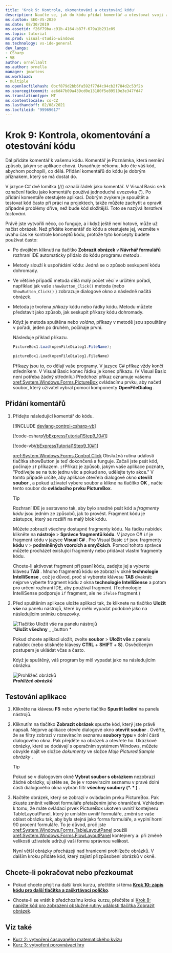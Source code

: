 ```yaml
---
title: 'Krok 9: Kontrola, okomentování a otestování kódu'
description: Naučte se, jak do kódu přidat komentář a otestovat svoji aplikaci.
ms.custom: SEO-VS-2020
ms.date: 08/30/2019
ms.assetid: f26f79ba-c91b-4164-b87f-679a1b231c09
ms.topic: tutorial
ms.prod: visual-studio-windows
ms.technology: vs-ide-general
dev_langs:
- CSharp
- VB
author: ornellaalt
ms.author: ornella
manager: jmartens
ms.workload:
- multiple
ms.openlocfilehash: 0bcf879d2bb6fa592f77d4c94cb2f784d2c53f2b
ms.sourcegitcommit: ae6d47b09a439cd0e13180f5e89510e3e347fd47
ms.translationtype: MT
ms.contentlocale: cs-CZ
ms.lasthandoff: 02/08/2021
ms.locfileid: "99969617"
---
```

# <a name="step-9-review-comment-and-test-your-code"></a>Krok 9: Kontrola, okomentování a otestování kódu

Dál přidáte komentář k vašemu kódu. Komentář je Poznámka, která nemění způsob, jakým se aplikace chová. Usnadňuje někomu, kdo čte váš kód, abychom pochopili, co dělá. Přidání komentářů do kódu je dobrým příznakem, který se má dostat do.

V jazyce C# dvě lomítka (//) označí řádek jako komentář. V Visual Basic se k označení řádku jako komentáře používá jednoduchá uvozovka ('). Po přidání komentáře otestujete aplikaci. Dobrým zvykem je spouštět a testovat kód často při práci na projektech, takže můžete zachytit a opravit případné problémy dříve, než bude kód složitější. Toto se nazývá *iterativní testování*.

Právě jste vytvořili něco, co funguje, a i když ještě není hotové, může už načíst obrázek. Než přidáte komentář do kódu a otestujete jej, vezměte v úvahu čas ke kontrole konceptů kódu, protože tyto koncepty budete používat často:

- Po dvojitém kliknutí na tlačítko **Zobrazit obrázek** v **Návrhář formulářů** rozhraní IDE automaticky přidalo do kódu programu *metodu* .

- Metody slouží k uspořádání kódu: Jedná se o způsob seskupení kódu dohromady.

- Ve většině případů metoda dělá malý počet věcí v určitém pořadí, například jak vaše `showButton_Click()` metoda (nebo `ShowButton_Click()` ) zobrazuje dialogové okno a následně načítá obrázek.

- Metoda je tvořena *příkazy* kódu nebo řádky kódu. Metodu můžete představit jako způsob, jak seskupit příkazy kódu dohromady.

- Když je metoda spuštěna nebo *volána*, příkazy v metodě jsou spouštěny v pořadí, jeden po druhém, počínaje první.

   Následuje příklad příkazu.

  ```csharp
  PictureBox1.Load(openFileDialog1.FileName);
  ```

  ```vb
  pictureBox1.Load(openFileDialog1.FileName)
  ```

   Příkazy jsou to, co dělají vaše programy. V jazyce C# příkaz vždy končí středníkem. V Visual Basic konec řádku je konec příkazu. (V Visual Basic není potřeba žádný středník.) Předchozí příkaz oznamuje vašemu <xref:System.Windows.Forms.PictureBox> ovládacímu prvku, aby načetl soubor, který uživatel vybral pomocí komponenty **OpenFileDialog** .

## <a name="to-add-comments"></a>Přidání komentářů

1. Přidejte následující komentář do kódu.

     [!INCLUDE [devlang-control-csharp-vb](./includes/devlang-control-csharp-vb.md)]

     [!code-csharp[VbExpressTutorial1Step9_10#1](../ide/codesnippet/CSharp/step-9-review-comment-and-test-your-code_1.cs)]

     [!code-vb[VbExpressTutorial1Step9_10#1](../ide/codesnippet/VisualBasic/step-9-review-comment-and-test-your-code_1.vb)]

     <xref:System.Windows.Forms.Control.Click> Obslužná rutina události tlačítka showButton je teď dokončená a funguje. Začali jste psát kód, počínaje `if` příkazem. `if`Příkaz je způsob, jakým vaše aplikace poznáte, "Podívejte se na tuto jednu věc a pokud ano, udělejte tyto akce." V tomto případě určíte, aby aplikace otevřela dialogové okno **otevřít soubor** , a pokud uživatel vybere soubor a klikne na tlačítko **OK** , načte tento soubor do **ovládacího prvku PictureBox**.

    > [!TIP]
    > Rozhraní IDE je sestaveno tak, aby bylo snadné psát kód a *fragmenty kódu* jsou jedním ze způsobů, jak to provést. Fragment kódu je zástupce, který se rozšíří na malý blok kódu.
    >
    >  Můžete zobrazit všechny dostupné fragmenty kódu. Na řádku nabídek klikněte na **nástroje**  >  **Správce fragmentů kódu**. V jazyce C# `if` je fragment kódu v jazyce **Visual C#** . Pro Visual Basic `if` jsou fragmenty **kódu** v  >  **podmíněných vzorcích a smyčkách**. Pomocí tohoto správce můžete procházet existující fragmenty nebo přidávat vlastní fragmenty kódu.
    >
    >  Chcete-li aktivovat fragment při psaní kódu, zadejte jej a vyberte klávesu **TAB** . Mnoho fragmentů kódu se zobrazí v okně **technologie IntelliSense** , což je důvod, proč si vyberete klávesu **TAB** dvakrát: nejprve vyberte fragment kódu z okna **technologie IntelliSense** a potom pro určení rozhraní IDE, aby používal fragment. (Technologie IntelliSense podporuje `if` fragment, ale ne `ifelse` fragment.)

1. Před spuštěním aplikace uložte aplikaci tak, že kliknete na tlačítko **Uložit vše** na panelu nástrojů, které by mělo vypadat podobně jako na následujícím snímku obrazovky.

     ![Tlačítko Uložit vše na panelu nástrojů](../ide/media/express_iconsaveall.png)<br>
***Uložit všechny** _ _button *

     Pokud chcete aplikaci uložit, zvolte **soubor**  >  **Uložit vše** z panelu nabídek (nebo stiskněte klávesy **CTRL** + **SHIFT** + **S**). Osvědčeným postupem je ukládat včas a často.

     Když je spuštěný, váš program by měl vypadat jako na následujícím obrázku.

     ![Prohlížeč obrázků](../ide/media/express_pictureviewerdonerun.png)<br>***Prohlížeč obrázků***

## <a name="to-test-your-app"></a>Testování aplikace

1. Klikněte na klávesu **F5** nebo vyberte tlačítko **Spustit ladění** na panelu nástrojů.

1. Kliknutím na tlačítko **Zobrazit obrázek** spusťte kód, který jste právě napsali. Nejprve aplikace otevře dialogové okno **otevřít soubor** . Ověřte, že se filtry zobrazí v rozevíracím seznamu **soubory typu** v dolní části dialogového okna. Pak přejděte na obrázek a otevřete ho. Ukázkové obrázky, které se dodávají s operačním systémem Windows, můžete obvykle najít ve složce *dokumenty* ve složce *Moje Pictures\Sample obrázky* .

    > [!TIP]
    > Pokud se v dialogovém okně **Vybrat soubor s obrázkem** nezobrazí žádné obrázky, ujistěte se, že je v rozevíracím seznamu v pravé dolní části dialogového okna vybrán filtr **všechny soubory (*. \* )** .

1. Načtěte obrázek, který se zobrazí v ovládacím prvku PictureBox. Pak zkuste změnit velikost formuláře přetažením jeho ohraničení. Vzhledem k tomu, že máte ovládací prvek PictureBox ukotven uvnitř kontejneru TableLayoutPanel, který je umístěn uvnitř formuláře, změní se vaše oblast obrázku tak, aby byla stejná jako forma formuláře, a vyplní horní 90 procent formuláře. To je důvod, proč jste <xref:System.Windows.Forms.TableLayoutPanel> použili <xref:System.Windows.Forms.FlowLayoutPanel> kontejnery a: při změně velikosti uživatele udržují vaši formu správnou velikost.

     Nyní větší obrázky přecházejí nad hranicemi prohlížeče obrázků. V dalším kroku přidáte kód, který zajistí přizpůsobení obrázků v okně.

## <a name="to-continue-or-review"></a>Chcete-li pokračovat nebo přezkoumat

- Pokud chcete přejít na další krok kurzu, přečtěte si téma **[Krok 10: zápis kódu pro další tlačítka a zaškrtávací políčko](../ide/step-10-write-code-for-additional-buttons-and-a-check-box.md)**.

- Chcete-li se vrátit k předchozímu kroku kurzu, přečtěte si [Krok 8: napište kód pro zobrazení obslužné rutiny události tlačítka Zobrazit obrázek](../ide/step-8-write-code-for-the-show-a-picture-button-event-handler.md).

## <a name="see-also"></a>Viz také

* [Kurz 2: vytvoření časovaného matematického kvízu](tutorial-2-create-a-timed-math-quiz.md)
* [Kurz 3: vytvoření porovnávací hry](tutorial-3-create-a-matching-game.md)
